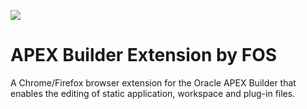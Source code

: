 ![](https://github.com/foex-open-source/apex-builder-extension-by-fos/.github/workflows/nodejs.yml/badge.svg)

# APEX Builder Extension by FOS
A Chrome/Firefox browser extension for the Oracle APEX Builder that enables the editing of static application, workspace and plug-in files.
